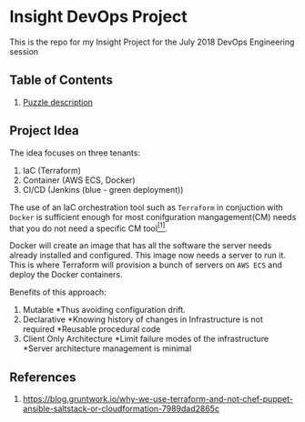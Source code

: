# Insight DevOps Project
This is the repo for my Insight Project for the July 2018 DevOps Engineering session 

## Table of Contents
1. [Puzzle description](README.md#project-idea)

## Project Idea
The idea focuses on three tenants:
1. IaC (Terraform)
2. Container (AWS ECS, Docker)
3. CI/CD (Jenkins (blue - green deployment))

The use of an IaC orchestration tool such as `Terraform` in conjuction with `Docker` is sufficient enough for most conifguration mangagement(CM) needs that you do not need a specific CM tool[<sup>[1]</sup>](README.md#Refrences#1).

Docker will create an image that has all the software the server needs already installed and configured.
This image now needs a server to run it. This is where Terraform will provision a bunch of servers on `AWS ECS` and deploy the Docker containers.

Benefits of this approach:
1. Mutable
  *Thus avoiding configuration drift.
2. Declarative 
  *Knowing history of changes in Infrastructure is not required
  *Reusable procedural code
3. Client Only Architecture
  *Limit failure modes of the infrastructure
  *Server architecture management is minimal


## References
1. https://blog.gruntwork.io/why-we-use-terraform-and-not-chef-puppet-ansible-saltstack-or-cloudformation-7989dad2865c
